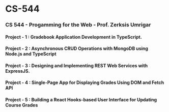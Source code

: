 # CS-544
### CS 544 - Progamming for the Web - Prof. Zerksis Umrigar <br>

#### Project - 1 : Gradebook Application Development in TypeScript.
#### Project - 2 : Asynchronous CRUD Operations with MongoDB using Node.js and TypeScript
#### Project - 3 :  Designing and Implementing REST Web Services with  ExpressJS.
#### Project - 4 : Single-Page App for Displaying Grades Using DOM and Fetch API
#### Project - 5 : Building a React Hooks-based User Interface for Updating Course Grades
